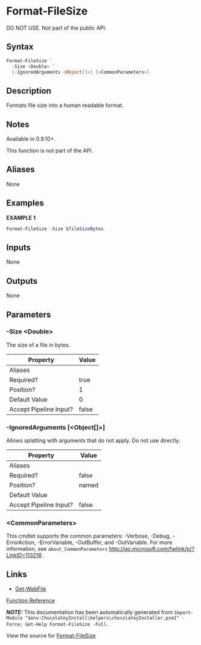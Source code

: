 ﻿---
Order: 10
Title: Format-FileSize
Description: Information on Format-FileSize function
RedirectFrom: docs/helpers-format-file-size
---

# Format-FileSize

<!-- This documentation is automatically generated from https://github.com/chocolatey/choco/blob/stable/src/chocolatey.resources/helpers/functions/Format-FileSize.ps1 using https://github.com/chocolatey/choco/blob/stable/GenerateDocs.ps1. Contributions are welcome at the original location(s). -->

DO NOT USE. Not part of the public API.

## Syntax

~~~powershell
Format-FileSize `
  -Size <Double> `
  [-IgnoredArguments <Object[]>] [<CommonParameters>]
~~~

## Description

Formats file size into a human readable format.

## Notes

Available in 0.9.10+.

This function is not part of the API.

## Aliases

None

## Examples

 **EXAMPLE 1**

~~~powershell
Format-FileSize -Size $fileSizeBytes

~~~

## Inputs

None

## Outputs

None

## Parameters

###  -Size &lt;Double&gt;
The size of a file in bytes.

Property               | Value
---------------------- | -----
Aliases                |
Required?              | true
Position?              | 1
Default Value          | 0
Accept Pipeline Input? | false

###  -IgnoredArguments [&lt;Object[]&gt;]
Allows splatting with arguments that do not apply. Do not use directly.

Property               | Value
---------------------- | -----
Aliases                |
Required?              | false
Position?              | named
Default Value          |
Accept Pipeline Input? | false

### &lt;CommonParameters&gt;

This cmdlet supports the common parameters: -Verbose, -Debug, -ErrorAction, -ErrorVariable, -OutBuffer, and -OutVariable. For more information, see `about_CommonParameters` http://go.microsoft.com/fwlink/p/?LinkID=113216 .


## Links

 * [Get-WebFile](./get-webfile)


[Function Reference](./)

***NOTE:*** This documentation has been automatically generated from `Import-Module "$env:ChocolateyInstall\helpers\chocolateyInstaller.psm1" -Force; Get-Help Format-FileSize -Full`.

View the source for [Format-FileSize](https://github.com/chocolatey/choco/blob/stable/src/chocolatey.resources/helpers/functions/Format-FileSize.ps1)
